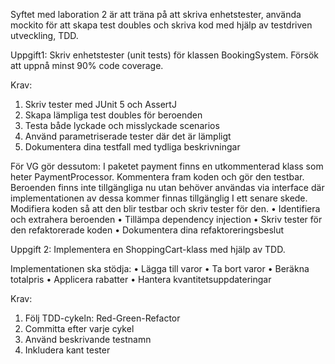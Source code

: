 Syftet med laboration 2 är att träna på att skriva enhetstester, använda mockito för att skapa test doubles och skriva kod med hjälp av testdriven utveckling, TDD.

Uppgift1:
Skriv enhetstester (unit tests) för klassen BookingSystem. Försök att uppnå minst 90% code coverage.

Krav: 
1. Skriv tester med JUnit 5 och AssertJ
2. Skapa lämpliga test doubles för beroenden
5. Testa både lyckade och misslyckade scenarios
4. Använd parametriserade tester där det är lämpligt
5. Dokumentera dina testfall med tydliga beskrivningar

För VG gör dessutom: I paketet payment finns en utkommenterad klass som heter PaymentProcessor. Kommentera fram koden och gör den testbar. Beroenden finns inte tillgängliga nu utan behöver användas via interface där implementationen av dessa kommer finnas tillgänglig I ett senare skede. Modifiera koden så att den blir testbar och skriv tester för den.
• Identifiera och extrahera beroenden
• Tillämpa dependency injection
• Skriv tester för den refaktorerade koden
• Dokumentera dina refaktoreringsbeslut

Uppgift 2:
Implementera en ShoppingCart-klass med hjälp av TDD.

Implementationen ska stödja:
• Lägga till varor
• Ta bort varor
• Beräkna totalpris
• Applicera rabatter
• Hantera kvantitetsuppdateringar 

Krav: 
1. Följ TDD-cykeln: Red-Green-Refactor
2. Committa efter varje cykel
3. Använd beskrivande testnamn
4. Inkludera kant tester
